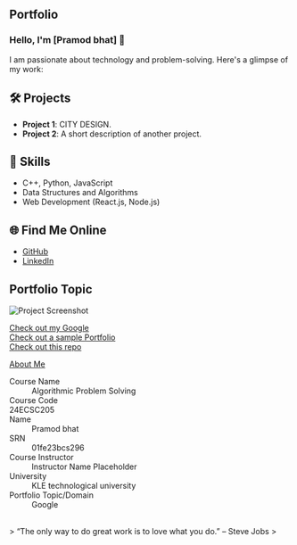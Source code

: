 ## Portfolio

### Hello, I'm [Pramod bhat] 👋

I am passionate about technology and problem-solving. Here's a glimpse of my work:

## 🛠️ Projects
- **Project 1**: CITY DESIGN.
- **Project 2**: A short description of another project.

## 🚀 Skills
- C++, Python, JavaScript
- Data Structures and Algorithms
- Web Development (React.js, Node.js)

## 🌐 Find Me Online
- [GitHub](https://github.com/your-github-username)
- [LinkedIn](https://linkedin.com/in/your-linkedin-profile)

## Portfolio Topic

![Project Screenshot](assets/image.jpg)

[Check out my Google](https://www.google.com/)<br>
[Check out a sample Portfolio](https://jiyapalrecha35.github.io/Google.github.io/)<br>
[Check out this repo](https://github.com/hiteshchoudhary/apihub)<br>


[About Me](about.md)

<dl>
<dt>Course Name</dt>
<dd>Algorithmic Problem Solving</dd>
<dt>Course Code</dt>
  <dt>24ECSC205</dt>
  
<dt>Name</dt>
<dd>Pramod bhat</dd>
<dt>SRN</dt>
<dd>01fe23bcs296</dd>
<dt>Course Instructor</dt>
<dd>Instructor Name Placeholder</dd>
<dt>University</dt>
<dd>KLE technological university</dd>
<dt>Portfolio Topic/Domain</dt>
<dd>Google</dd>
</dl>

<br> 
> “The only way to do great work is to love what you do.” – Steve Jobs
>
